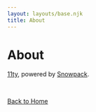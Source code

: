 ```yaml
---
layout: layouts/base.njk
title: About
---
```


# About

[11ty](https://www.11ty.dev/), powered by [Snowpack](http://snowpack.dev/).

<br/>

[Back to Home](/)

